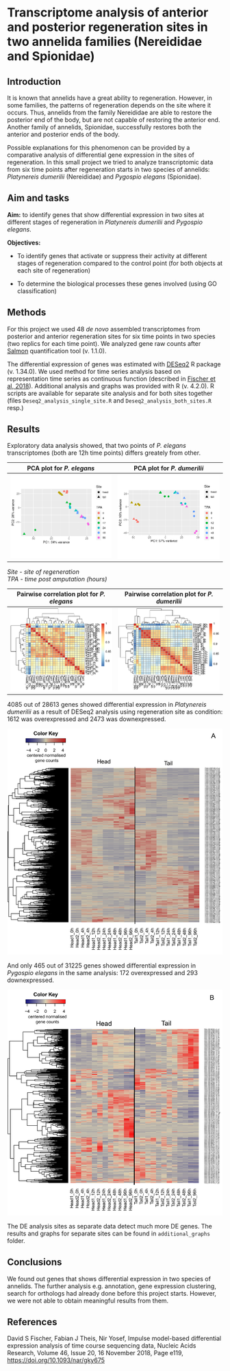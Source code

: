 # Transcriptome analysis of anterior and posterior regeneration sites in two annelida families (Nereididae and Spionidae)

## Introduction

It is known that annelids have a great ability to regeneration. However, in some families, the patterns of regeneration depends on the site where it occurs. Thus, annelids from the family Nereididae are able to restore the posterior end of the body, but are not capable of restoring the anterior end. Another family of annelids, Spionidae, successfully restores both the anterior and posterior ends of the body.

Possible explanations for this phenomenon can be provided by a comparative analysis of differential gene expression in the sites of regeneration. In this small project we tried to analyze transcriptomic data from six time points after regeneration starts in two species of annelids: *Platynereis dumerilii* (Nereididae) and *Pygospio elegans* (Spionidae).

## Aim and tasks

**Aim:** to identify genes that show differential expression in two sites at different stages of regeneration in *Platynereis dumerilii* and *Pygospio elegans*.

**Objectives:**
* To identify genes that activate or suppress their activity at different stages of regeneration compared to the control point (for both objects at each site of regeneration)

* To determine the biological processes these genes involved (using GO classification)

## Methods

For this project we used 48 *de novo* assembled transcriptomes from posterior and anterior regeneration sites for six time points in two species (two replics for each time point). We analyzed gene raw counts after [Salmon](https://combine-lab.github.io/salmon/) quantification tool (v. 1.1.0).

The differential expression of genes was estimated with [DESeq2](https://bioconductor.org/packages/release/bioc/html/DESeq2.html) R package (v. 1.34.0). We used method for time series analysis based on representation time series as continuous function (described in [Fischer et al, 2018](https://doi.org/10.1093/nar/gky675)). Additional analysis and graphs was provided with R (v. 4.2.0). R scripts are available for separate site analysis and for both sites together (files `Deseq2_analysis_single_site.R` and `Deseq2_analysis_both_sites.R` resp.)

## Results

Exploratory data analysis showed, that two points of *P. elegans* transcriptomes (both are 12h time points) differs greately from other.

PCA plot for *P. elegans*| PCA plot for *P. dumerilii*
-|-
![](PCA_Pele.png) | ![](PCA_Pdum.png)

*Site - site of regeneration<br>
TPA - time post amputation (hours)*

Pairwise correlation plot for *P. elegans*| Pairwise correlation plot for *P. dumerilii*
-|-
![](Corplot_Pele.png) | ![](Corplot_Pdum.png)


4085 out of 28613 genes showed differential expression in *Platynereis dumerilii* as a result of DESeq2 analysis using regeneration site as condition: 1612 was overexpressed and 2473 was downexpressed.

![](Pdum_spline_acc_both.jpg)

And only 465 out of 31225 genes showed differential expression in *Pygospio elegans* in the same analysis: 172 overexpressed and 293 downexpressed.

![](Pele_spline_acc_both.jpg)

The DE analysis sites as separate data detect much more DE genes. The results and graphs for separate sites can be found in `additional_graphs` folder.

## Conclusions

We found out genes that shows differential expression in two species of annelids. The further analysis e.g. annotation, gene expression clustering, search for orthologs had already done before this project starts. However, we were not able to obtain meaningful results from them.

## References

David S Fischer, Fabian J Theis, Nir Yosef, Impulse model-based differential expression analysis of time course sequencing data, Nucleic Acids Research, Volume 46, Issue 20, 16 November 2018, Page e119, https://doi.org/10.1093/nar/gky675
